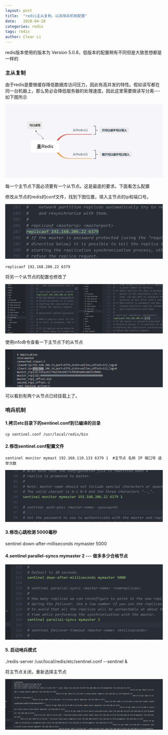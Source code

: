 ```yaml
---
layout: post
title:  "redis主从复制，以及哨兵机制配置"
date:   2020-04-20
categories: redis
tags: redis 
author: Clear Li
---
```




redis版本使用的版本为 Version 5.0.8，低版本的配置稍有不同但是大致思想都是一样的









### 主从复制

由于redis是要做缓存降低数据库访问压力，因此有高并发的特性。假如读写都在同一台机器上，那么势必会降低服务器的处理速度。因此这里需要做读写分离---如下图所示

![image-20200420102622661](/img/image-20200420102622661.png)

每一个主节点下面必须要有一个从节点。这是最底的要求。下面看怎么配置



修改从节点的redis的conf文件，找到下图位置，填入主节点的ip和端口号。

![image-20200419221408380](/img/image-20200419221408380.png)

```
replicaof 192.168.206.22 6379
```

将另一个从节点的配置也修改了

![image-20200419222042627](/img/image-20200419222042627.png)

使用info命令查看一下主节点下的从节点

![image-20200420111729208](/img/image-20200420111729208.png)

可以看到有两个从节点已经挂载上了。

### 哨兵机制

#### 1.拷贝etc目录下的sentinel.conf到已编译的目录

```
cp sentinel.conf /usr/local/redis/bin
```

#### 2.修改sentinel.conf配置文件

```
sentinel monitor mymast 192.168.110.133 6379 1  #主节点 名称 IP 端口号 选举次数
```



![image-20200419231708190](/img/image-20200419231708190.png)

#### 3.修改心跳检测 5000毫秒

sentinel down-after-milliseconds mymaster 5000

#### 4.sentinel parallel-syncs mymaster 2 --- 做多多少合格节点



![image-20200419231950238](/img/image-20200419231950238.png)



#### 5. 启动哨兵模式

./redis-server /usr/local/redis/etc/sentinel.conf --sentinel &

将主节点关闭，重新选择主节点

![image-20200419233432140](/img/image-20200419233432140.png)